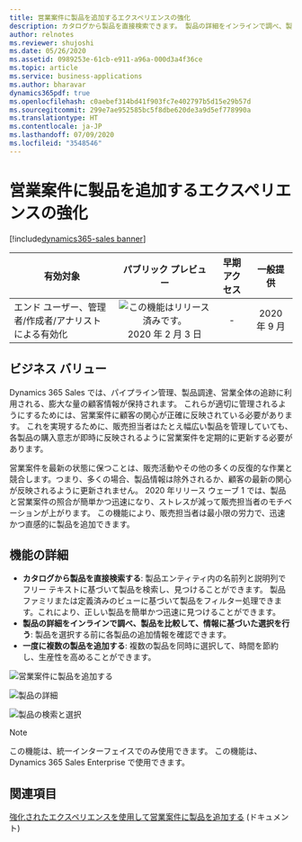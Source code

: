 ```yaml
---
title: 営業案件に製品を追加するエクスペリエンスの強化
description: カタログから製品を直接検索できます。 製品の詳細をインラインで調べ、製品を比較して、情報に基づいた選択を行うことができます。 一度に複数の製品を追加できます。
author: relnotes
ms.reviewer: shujoshi
ms.date: 05/26/2020
ms.assetid: 0989253e-61cb-e911-a96a-000d3a4f36ce
ms.topic: article
ms.service: business-applications
ms.author: bharavar
dynamics365pdf: true
ms.openlocfilehash: c0aebef314bd41f903fc7e402797b5d15e29b57d
ms.sourcegitcommit: 299e7ae952585bc5f8dbe620de3a9d5ef778990a
ms.translationtype: HT
ms.contentlocale: ja-JP
ms.lasthandoff: 07/09/2020
ms.locfileid: "3548546"
---
```

# <a name="enhanced-experience-for-adding-products-to-opportunities"></a>営業案件に製品を追加するエクスペリエンスの強化
[!include[dynamics365-sales banner](../includes/dynamics365-sales.md)]

| 有効対象    |  パブリック プレビュー | 早期アクセス | 一般提供 | 
| ---------- | :----------: |:----------: |:----------: |
|エンド ユーザー、管理者/作成者/アナリストによる有効化|![この機能はリリース済みです。](/dynamics365-release-plan/media/green-checkmark.png "この機能はリリース済みです。") 2020 年 2 月 3 日|-| 2020 年 9 月|


## <a name="business-value"></a>ビジネス バリュー
<!-- bv start -->
Dynamics 365 Sales では、パイプライン管理、製品調達、営業全体の追跡に利用される、膨大な量の顧客情報が保持されます。 これらが適切に管理されるようにするためには、営業案件に顧客の関心が正確に反映されている必要があります。 これを実現するために、販売担当者はたとえ幅広い製品を管理していても、各製品の購入意志が即時に反映されるように営業案件を定期的に更新する必要があります。 

営業案件を最新の状態に保つことは、販売活動やその他の多くの反復的な作業と競合します。つまり、多くの場合、製品情報は除外されるか、顧客の最新の関心が反映されるように更新されません。 2020 年リリース ウェーブ 1 では、製品と営業案件の照合が簡単かつ迅速になり、ストレスが減って販売担当者のモチベーションが上がります。 この機能により、販売担当者は最小限の労力で、迅速かつ直感的に製品を追加できます。
<!-- bv end -->



## <a name="feature-details"></a>機能の詳細
<!--feature detail start -->
- **カタログから製品を直接検索する**: 製品エンティティ内の名前列と説明列でフリー テキストに基づいて製品を検索し、見つけることができます。 製品ファミリまたは定義済みのビューに基づいて製品をフィルター処理できます。これにより、正しい製品を簡単かつ迅速に見つけることができます。
- **製品の詳細をインラインで調べ、製品を比較して、情報に基づいた選択を行う**: 製品を選択する前に各製品の追加情報を確認できます。
- **一度に複数の製品を追加する**: 複数の製品を同時に選択して、時間を節約し、生産性を高めることができます。
<!--feature detail end -->

![営業案件に製品を追加する](media/add-products-opportunity.png "営業案件に製品を追加する")
<!-- Picture 1 -->

![製品の詳細](media/product-details.png "製品の詳細")
<!-- Picture 2 -->

![製品の検索と選択](media/search-select-products.png "製品の検索と選択")
<!-- Picture 3 -->

> [!NOTE]
> この機能は、統一インターフェイスでのみ使用できます。 この機能は、Dynamics 365 Sales Enterprise で使用できます。







## <a name="see-also"></a>関連項目

<!--docs start-->
[強化されたエクスペリエンスを使用して営業案件に製品を追加する](https://docs.microsoft.com/dynamics365/sales-enterprise/add-products-enhanced-experience) (ドキュメント)
<!--docs end-->
